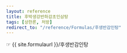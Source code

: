 ```yaml
---
layout: reference
title: 후박생강반하감초인삼탕
tags: [상한론, 처방]
redirect_to: "/reference/Formulas/후생반감인탕"
---
```


☞ {{ site.formulaurl }}/후생반감인탕

